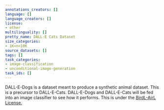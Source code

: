 ```yaml
---
annotations_creators: []
language: []
language_creators: []
license:
- other
multilinguality: []
pretty_name: DALL-E Cats Dataset
size_categories:
- 1K<n<10K
source_datasets: []
tags: []
task_categories:
- image-classification
- unconditional-image-generation
task_ids: []
---
```


DALL-E-Dogs is a dataset meant to produce a synthetic animal dataset. This is a precursor to DALL-E-Cats. DALL-E-Dogs and DALL-E-Cats will be fed into an image classifier to see how it performs. This is under the [BirdL-AirL License.](https://huggingface.co/spaces/BirdL/license/)